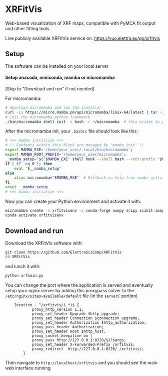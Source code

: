 # XRFitVis

Web-based visualization of XRF maps, compatible with PyMCA fit output and other fitting tools.

Live publicly available XRFitVis service on: https://vuo.elettra.eu/go/xrfitvis 

## Setup

The software can be installed on your local server

#### Setup anacoda, miniconda, mamba or micromamba

[Skip to "Download and run" if not needed]

For micromamba:

```bash
# download micromamba and run the installer
curl -Ls https://micro.mamba.pm/api/micromamba/linux-64/latest | tar -xvj bin/micromamba
# init the micromamba python framework
./bin/micromamba shell init -s bash -r ~/micromamba  # this writes to your .bashrc file
```

After the micromamba init, your `.bashrc` file should look like this: 

```bash
# >>> mamba initialize >>>
# !! Contents within this block are managed by 'mamba init' !!
export MAMBA_EXE='/home/your_user/.local/bin/micromamba';
export MAMBA_ROOT_PREFIX='/home/your_user/micromamba';
__mamba_setup="$("$MAMBA_EXE" shell hook --shell bash --root-prefix "$MAMBA_ROOT_PREFIX" 2> /dev/null)"
if [ $? -eq 0 ]; then
    eval "$__mamba_setup"
else
    alias micromamba="$MAMBA_EXE"  # Fallback on help from mamba activate
fi
unset __mamba_setup
# <<< mamba initialize <<<
```

Now you can create your Python environment and activate it with:

```bash
micromamba create -n xrfitvisenv -c conda-forge numpy scipy scikit-image scikit-learn h5py matplotlib pandas seaborn requests nicegui opencv tifffile python-dotenv
conda activate xrfitvisenv
```

## Download and run

Download the XRFitVis software with:

```bash
git clone https://github.com/ElettraSciComp/XRFitVis
cd XRFitVis
```

and lunch it with:

```bash
python xrfmain.py
```

You can change the port where the application is served and eventually setup your nginx server by adding this proxypass solver to the `/etc/nginx/sites-available/default` file (in the `server{` portion)

```nginx
    location ~ ^/xrfitvis/(.*)$ {
            proxy_http_version 1.1;
            proxy_set_header Upgrade $http_upgrade;
            proxy_set_header Connection $connection_upgrade;
            proxy_set_header Authorization $http_authorization;
            proxy_pass_header Authorization;
            proxy_set_header Host $http_host;
            proxy_socket_keepalive on ;
            proxy_pass http://127.0.0.1:8228/$1?$args;
            proxy_set_header X-Forwarded-Prefix /xrfitvis;
            proxy_redirect  http://127.0.0.1:8228/ /xrfitvis/;
        }
```

Then navigate to `http://localhost/xrfitvis` and you should see the main web interface running
